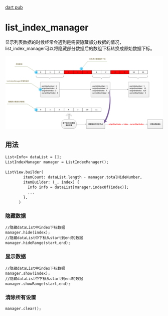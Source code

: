 [dart pub](https://pub.dev/packages/list_index_manager)
# list_index_manager

显示列表数据的时候经常会遇到是需要隐藏部分数据的情况，list_index_manager可以将隐藏部分数据后的数组下标转换成原始数据下标。


![原理图](./read_me_image/list_index_manager.png)
## 用法

```
List<Info> dataList = [];
ListIndexManager manager = ListIndexManager();

ListView.builder(
        itemCount: dataList.length - manager.totalHideNumber,
        itemBuilder: (_, index) {
          Info info = dataList[manager.indexOf(index)];
          ...
        },
      )
```
### 隐藏数据
```
//隐藏dataList中index下标数据
manager.hide(index);
//隐藏dataList中下标从start到end的数据
manager.hideRange(start,end);
```

### 显示数据
```
//隐藏dataList中index下标数据
manager.show(index);
//隐藏dataList中下标从start到end的数据
manager.showRange(start,end);
```

### 清除所有设置
```
manager.clear();
```
